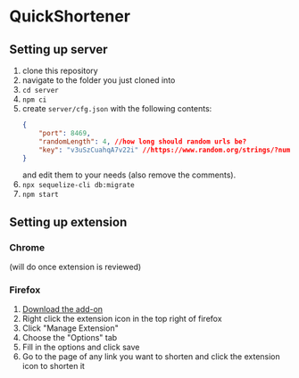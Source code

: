 # QuickShortener

## Setting up server
1. clone this repository
2. navigate to the folder you just cloned into
3. `cd server`
4. `npm ci`
5. create `server/cfg.json` with the following contents:
    ```json
    {
        "port": 8469,
        "randomLength": 4, //how long should random urls be?
        "key": "v3uSzCuahqA7v22i" //https://www.random.org/strings/?num=1&len=16&digits=on&upperalpha=on&loweralpha=on&unique=on&format=html&rnd=new
    }
    ```
    and edit them to your needs (also remove the comments).
6. `npx sequelize-cli db:migrate`
7. `npm start`

## Setting up extension

### Chrome
(will do once extension is reviewed)

### Firefox
1. [Download the add-on](https://addons.mozilla.org/firefox/downloads/file/3783540/quickshortener-1.1.0-fx.xpi)
2. Right click the extension icon in the top right of firefox
3. Click "Manage Extension"
4. Choose the "Options" tab
5. Fill in the options and click save
6. Go to the page of any link you want to shorten and click the extension icon to shorten it